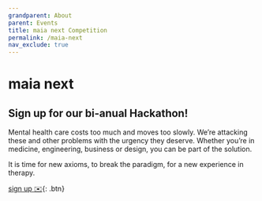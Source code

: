 ```yaml
---
grandparent: About
parent: Events
title: maia next Competition
permalink: /maia-next
nav_exclude: true
---
```

# maia next
## Sign up for our bi-anual Hackathon!

Mental health care costs too much and moves too slowly. We’re attacking these and other problems with the urgency they deserve. Whether you’re in medicine, engineering, business or design, you can be part of the solution.

It is time for new axioms, to break the paradigm, for a new experience in therapy.

[sign up ✉️](mailto:hello@maiahealth.de?subject=Maia%20next&body=I%20would%20like%20to%20join%20maia%20next.){: .btn}
